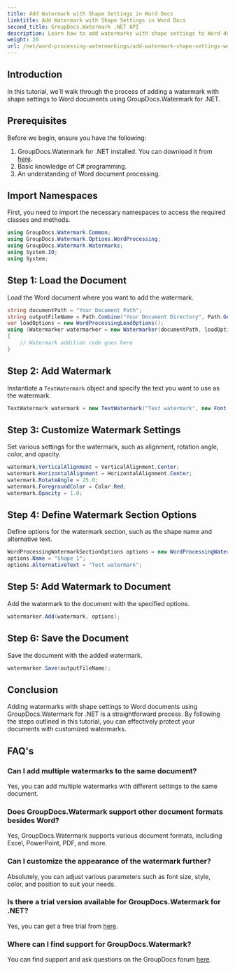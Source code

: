 ```yaml
---
title: Add Watermark with Shape Settings in Word Docs
linktitle: Add Watermark with Shape Settings in Word Docs
second_title: GroupDocs.Watermark .NET API
description: Learn how to add watermarks with shape settings to Word documents using GroupDocs.Watermark for .NET. Protect your documents effectively.
weight: 20
url: /net/word-processing-watermarkings/add-watermark-shape-settings-word-docs/
---
```

## Introduction
In this tutorial, we'll walk through the process of adding a watermark with shape settings to Word documents using GroupDocs.Watermark for .NET.
## Prerequisites
Before we begin, ensure you have the following:
1. GroupDocs.Watermark for .NET installed. You can download it from [here](https://releases.groupdocs.com/Watermark/net/).
2. Basic knowledge of C# programming.
3. An understanding of Word document processing.

## Import Namespaces
First, you need to import the necessary namespaces to access the required classes and methods.
```csharp
using GroupDocs.Watermark.Common;
using GroupDocs.Watermark.Options.WordProcessing;
using GroupDocs.Watermark.Watermarks;
using System.IO;
using System;
```
## Step 1: Load the Document
Load the Word document where you want to add the watermark.
```csharp
string documentPath = "Your Document Path";
string outputFileName = Path.Combine("Your Document Directory", Path.GetFileName(documentPath));
var loadOptions = new WordProcessingLoadOptions();
using (Watermarker watermarker = new Watermarker(documentPath, loadOptions))
{
    // Watermark addition code goes here
}
```
## Step 2: Add Watermark
Instantiate a `TextWatermark` object and specify the text you want to use as the watermark.
```csharp
TextWatermark watermark = new TextWatermark("Test watermark", new Font("Arial", 19));
```
## Step 3: Customize Watermark Settings
Set various settings for the watermark, such as alignment, rotation angle, color, and opacity.
```csharp
watermark.VerticalAlignment = VerticalAlignment.Center;
watermark.HorizontalAlignment = HorizontalAlignment.Center;
watermark.RotateAngle = 25.0;
watermark.ForegroundColor = Color.Red;
watermark.Opacity = 1.0;
```
## Step 4: Define Watermark Section Options
Define options for the watermark section, such as the shape name and alternative text.
```csharp
WordProcessingWatermarkSectionOptions options = new WordProcessingWatermarkSectionOptions();
options.Name = "Shape 1";
options.AlternativeText = "Test watermark";
```
## Step 5: Add Watermark to Document
Add the watermark to the document with the specified options.
```csharp
watermarker.Add(watermark, options);
```
## Step 6: Save the Document
Save the document with the added watermark.
```csharp
watermarker.Save(outputFileName);
```

## Conclusion
Adding watermarks with shape settings to Word documents using GroupDocs.Watermark for .NET is a straightforward process. By following the steps outlined in this tutorial, you can effectively protect your documents with customized watermarks.
## FAQ's
### Can I add multiple watermarks to the same document?
Yes, you can add multiple watermarks with different settings to the same document.
### Does GroupDocs.Watermark support other document formats besides Word?
Yes, GroupDocs.Watermark supports various document formats, including Excel, PowerPoint, PDF, and more.
### Can I customize the appearance of the watermark further?
Absolutely, you can adjust various parameters such as font size, style, color, and position to suit your needs.
### Is there a trial version available for GroupDocs.Watermark for .NET?
Yes, you can get a free trial from [here](https://releases.groupdocs.com/).
### Where can I find support for GroupDocs.Watermark?
You can find support and ask questions on the GroupDocs forum [here](https://forum.groupdocs.com/c/watermark/19).
